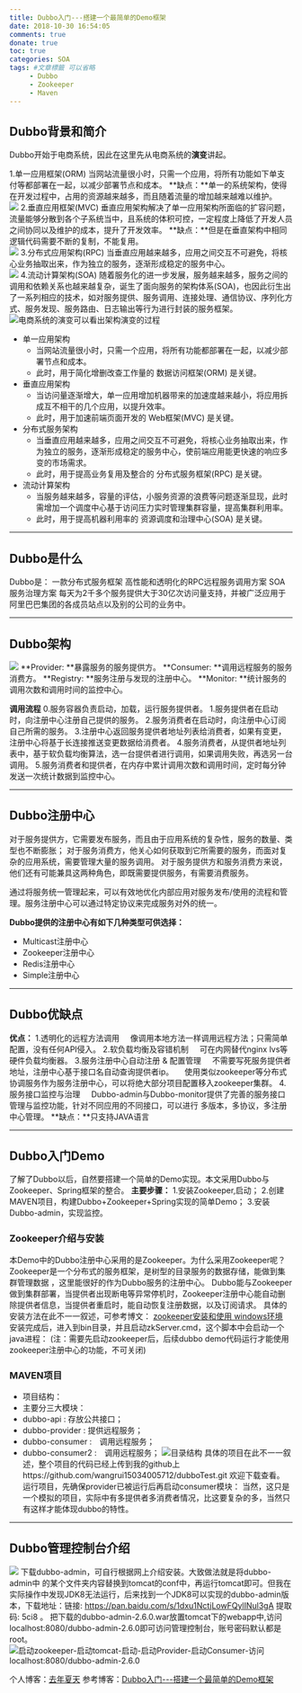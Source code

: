 ```yaml
---
title: Dubbo入门---搭建一个最简单的Demo框架
date: 2018-10-30 16:54:05
comments: true
donate: true
toc: true
categories: SOA
tags: #文章標籤 可以省略
	 - Dubbo
	 - Zookeeper
	 - Maven
---
```

## Dubbo背景和简介
Dubbo开始于电商系统，因此在这里先从电商系统的**演变**讲起。
<!-- more -->
1.单一应用框架(ORM) 
当网站流量很小时，只需一个应用，将所有功能如下单支付等都部署在一起，以减少部署节点和成本。
**缺点：**单一的系统架构，使得在开发过程中，占用的资源越来越多，而且随着流量的增加越来越难以维护。<br>
![](/dubbo1.png)
2.垂直应用框架(MVC) 
垂直应用架构解决了单一应用架构所面临的扩容问题，流量能够分散到各个子系统当中，且系统的体积可控，一定程度上降低了开发人员之间协同以及维护的成本，提升了开发效率。 
**缺点：**但是在垂直架构中相同逻辑代码需要不断的复制，不能复用。 <br>
![](/dubbo2.png)
3.分布式应用架构(RPC) 
当垂直应用越来越多，应用之间交互不可避免，将核心业务抽取出来，作为独立的服务，逐渐形成稳定的服务中心。<br>
![](/dubbo3.png)
4.流动计算架构(SOA) 
随着服务化的进一步发展，服务越来越多，服务之间的调用和依赖关系也越来越复杂，诞生了面向服务的架构体系(SOA)，也因此衍生出了一系列相应的技术，如对服务提供、服务调用、连接处理、通信协议、序列化方式、服务发现、服务路由、日志输出等行为进行封装的服务框架。<br>
![电商系统的演变可以看出架构演变的过程](/dubbo4.png)
* 单一应用架构
   * 当网站流量很小时，只需一个应用，将所有功能都部署在一起，以减少部署节点和成本。
   * 此时，用于简化增删改查工作量的 数据访问框架(ORM) 是关键。
* 垂直应用架构
   * 当访问量逐渐增大，单一应用增加机器带来的加速度越来越小，将应用拆成互不相干的几个应用，以提升效率。
   * 此时，用于加速前端页面开发的 Web框架(MVC) 是关键。
* 分布式服务架构 
   * 当垂直应用越来越多，应用之间交互不可避免，将核心业务抽取出来，作为独立的服务，逐渐形成稳定的服务中心，使前端应用能更快速的响应多变的市场需求。
   * 此时，用于提高业务复用及整合的 分布式服务框架(RPC) 是关键。
* 流动计算架构 
   * 当服务越来越多，容量的评估，小服务资源的浪费等问题逐渐显现，此时需增加一个调度中心基于访问压力实时管理集群容量，提高集群利用率。
   * 此时，用于提高机器利用率的 资源调度和治理中心(SOA) 是关键。
---
## Dubbo是什么
Dubbo是：
一款分布式服务框架
高性能和透明化的RPC远程服务调用方案
SOA服务治理方案
每天为2千多个服务提供大于30亿次访问量支持，并被广泛应用于阿里巴巴集团的各成员站点以及别的公司的业务中。

---
## Dubbo架构
![](/dubbo5.png)
**Provider: **暴露服务的服务提供方。 
**Consumer: **调用远程服务的服务消费方。 
**Registry: **服务注册与发现的注册中心。 
**Monitor: **统计服务的调用次数和调用时间的监控中心。

**调用流程**
0.服务容器负责启动，加载，运行服务提供者。 
1.服务提供者在启动时，向注册中心注册自己提供的服务。 
2.服务消费者在启动时，向注册中心订阅自己所需的服务。 
3.注册中心返回服务提供者地址列表给消费者，如果有变更，注册中心将基于长连接推送变更数据给消费者。 
4.服务消费者，从提供者地址列表中，基于软负载均衡算法，选一台提供者进行调用，如果调用失败，再选另一台调用。 
5.服务消费者和提供者，在内存中累计调用次数和调用时间，定时每分钟发送一次统计数据到监控中心。

---
## Dubbo注册中心
对于服务提供方，它需要发布服务，而且由于应用系统的复杂性，服务的数量、类型也不断膨胀； 
对于服务消费方，他关心如何获取到它所需要的服务，而面对复杂的应用系统，需要管理大量的服务调用。
对于服务提供方和服务消费方来说，他们还有可能兼具这两种角色，即既需要提供服务，有需要消费服务。

通过将服务统一管理起来，可以有效地优化内部应用对服务发布/使用的流程和管理。服务注册中心可以通过特定协议来完成服务对外的统一。

**Dubbo提供的注册中心有如下几种类型可供选择：**
- Multicast注册中心
- Zookeeper注册中心
- Redis注册中心
- Simple注册中心

---
## Dubbo优缺点
**优点：**
1.透明化的远程方法调用 
&nbsp;&nbsp;&nbsp;&nbsp;像调用本地方法一样调用远程方法；只需简单配置，没有任何API侵入。
2.软负载均衡及容错机制 
&nbsp;&nbsp;&nbsp;&nbsp;可在内网替代nginx lvs等硬件负载均衡器。
3.服务注册中心自动注册 & 配置管理 
&nbsp;&nbsp;&nbsp;&nbsp;不需要写死服务提供者地址，注册中心基于接口名自动查询提供者ip。 
&nbsp;&nbsp;&nbsp;&nbsp;使用类似zookeeper等分布式协调服务作为服务注册中心，可以将绝大部分项目配置移入zookeeper集群。
4.服务接口监控与治理 
&nbsp;&nbsp;&nbsp;&nbsp;Dubbo-admin与Dubbo-monitor提供了完善的服务接口管理与监控功能，针对不同应用的不同接口，可以进行 多版本，多协议，多注册中心管理。
**缺点：**只支持JAVA语言

---
## Dubbo入门Demo
了解了Dubbo以后，自然要搭建一个简单的Demo实现。本文采用Dubbo与Zookeeper、Spring框架的整合。
**主要步骤：**
1.安装Zookeeper,启动； 
2.创建MAVEN项目，构建Dubbo+Zookeeper+Spring实现的简单Demo； 
3.安装Dubbo-admin，实现监控。
### Zookeeper介绍与安装
本Demo中的Dubbo注册中心采用的是Zookeeper。为什么采用Zookeeper呢？
Zookeeper是一个分布式的服务框架，是树型的目录服务的数据存储，能做到集群管理数据 ，这里能很好的作为Dubbo服务的注册中心。
Dubbo能与Zookeeper做到集群部署，当提供者出现断电等异常停机时，Zookeeper注册中心能自动删除提供者信息，当提供者重启时，能自动恢复注册数据，以及订阅请求。
具体的安装方法在此不一一叙述，可参考博文： [zookeeper安装和使用 windows环境](https://lastsummer.top/blog/2018/10/30/zookeeper安装和使用-windows环境/)<br>
安装完成后，进入到bin目录，并且启动zkServer.cmd，这个脚本中会启动一个java进程： 
(注：需要先启动zookeeper后，后续dubbo demo代码运行才能使用zookeeper注册中心的功能，不可关闭) 
### MAVEN项目
- 项目结构： 
- 主要分三大模块： 
- dubbo-api : 存放公共接口； 
- dubbo-provider : 提供远程服务；
- dubbo-consumer :　调用远程服务； 
- dubbo-consumer2 :　调用远程服务；
![目录结构](/dubbo6.png)
具体的项目在此不一一叙述，整个项目的代码已经上传到我的github上https://github.com/wangrui15034005712/dubboTest.git 欢迎下载查看。
运行项目，先确保provider已被运行后再启动consumer模块： 
当然，这只是一个模拟的项目，实际中有多提供者多消费者情况，比这要复杂的多，当然只有这样才能体现dubbo的特性。
---
## Dubbo管理控制台介绍
![](/dubbo7.png)
下载dubbo-admin，可自行根据网上介绍安装。大致做法就是将dubbo-admin中 的某个文件夹内容替换到tomcat的conf中，再运行tomcat即可。但我在实际操作中发现JDK8无法运行，后来找到一个JDK8可以实现的dubbo-admin版本，下载地址：链接: https://pan.baidu.com/s/1dxu1NctjLowFQylINul3gA 提取码: 5ci8 。
把下载的dubbo-admin-2.6.0.war放置tomcat下的webapp中,访问localhost:8080/dubbo-admin-2.6.0即可访问管理控制台，账号密码默认都是root。
![启动zookeeper-启动tomcat-启动-启动Provider-启动Consumer-访问localhost:8080/dubbo-admin-2.6.0](/dubbo8.png)

个人博客：[去年夏天](https://lastsummer.top)
参考博客：[Dubbo入门---搭建一个最简单的Demo框架](https://blog.csdn.net/noaman_wgs/article/details/70214612)